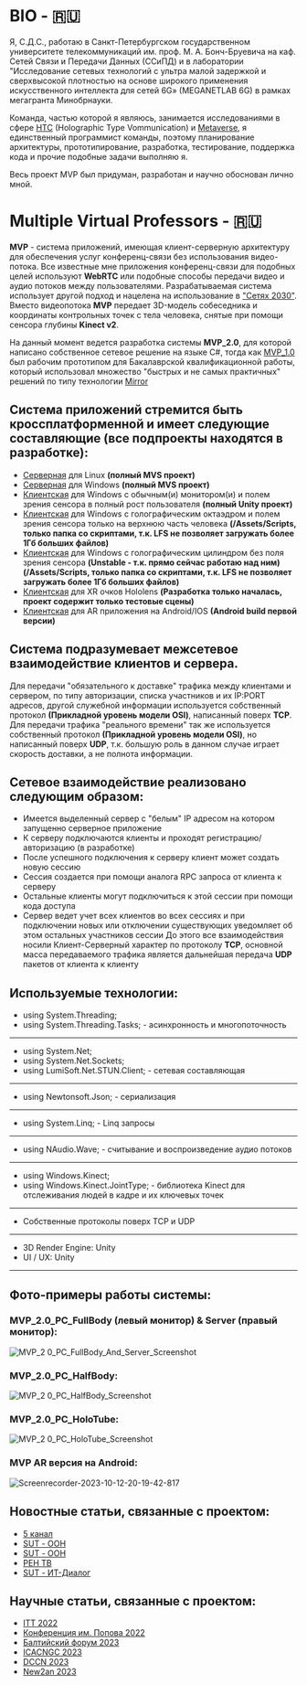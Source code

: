 
# BIO - :ru:

Я, С.Д.С., работаю в Санкт-Петербургском государственном университете телекоммуникаций им. проф. М. А. Бонч-Бруевича на каф. Сетей Связи и Передачи Данных (ССиПД) и в лаборатории "Исследование сетевых технологий с ультра малой задержкой и сверхвысокой плотностью на основе широкого применения искусственного интеллекта для сетей 6G» (MEGANETLAB 6G) в рамках мегагранта Минобрнауки.

Команда, частью которой я являюсь, занимается исследованиями в сфере [HTC](https://www.researchgate.net/publication/366122391_Challenges_in_Implementing_Low-Latency_Holographic-Type_Communication_Systems) (Holographic Type Vommunication) и [Metaverse](https://www.itu.int/en/ITU-T/focusgroups/mv/Pages/default.aspx), я единственный программист команды, поэтому планирование архитектуры, прототипирование, разработка, тестирование, поддержка кода и прочие подобные задачи выполняю я.

Весь проект MVP был придуман, разработан и научно обоснован лично мной. 

# Multiple Virtual Professors - :ru:

**MVP** - система приложений, имеющая клиент-серверную архитектуру для обеспечения услуг конференц-связи без использования видео-потока.
Все известные мне приложения конференц-связи для подобных целей используют **WebRTC** или подобные способы передачи видео и аудио потоков между пользователями. Разрабатываемая система использует другой подход и нацелена на использование в ["Сетях 2030"](https://www.itu.int/dms_pubrec/itu-r/rec/m/R-REC-M.2160-0-202311-I%21%21PDF-E.pdf). Вместо видеопотока **MVP** передает 3D-модель собеседника и координаты контрольных точек с тела человека, снятые при помощи сенсора глубины **Kinect v2**.

На данный момент ведется разработка системы **MVP_2.0**, для которой написано собственное сетевое решение на языке C#, тогда как [MVP_1.0](https://github.com/Barlogov/MVP) был рабочим прототипом для Бакалаврской квалификационной работы, который использовал множество "быстрых и не самых практичных" решений по типу технологии [Mirror](https://mirror-networking.com/) 

## Система приложений стремится быть кроссплатформенной и имеет следующие составляющие (все подпроекты находятся в разработке):
- [Серверная](https://github.com/Barlogov/MVP_2_0_Server) для Linux __(полный MVS проект)__
- [Серверная](https://github.com/Barlogov/MVP_2_0_Server) для Windows __(полный MVS проект)__
- [Клиентская](https://github.com/Barlogov/MVP_2.0_PC_FullBody) для Windows с обычным(и) монитором(и) и полем зрения сенсора в полный рост пользователя __(полный Unity проект)__
- [Клиентская](https://github.com/Barlogov/MVP_2.0_PC_HalfBody) для Windows с голографическим октаэдром и полем зрения сенсора только на верхнюю часть человека __(/Assets/Scripts, только папка со скриптами, т.к. LFS не позволяет загружать более 1Гб больших файлов)__
- [Клиентская](https://github.com/Barlogov/MVP_2.0_PC_HoloTube) для Windows с голографическим цилиндром без поля зрения сенсора __(Unstable - т.к. прямо сейчас работаю над ним)(/Assets/Scripts, только папка со скриптами, т.к. LFS не позволяет загружать более 1Гб больших файлов)__
- [Клиентская](https://github.com/Barlogov/MVP_2.0_Hololens) для XR очков Hololens __(Разработка только началась, проект содержит только тестовые сцены)__
- [Клиентская](https://github.com/Barlogov/MVP) для AR приложения на Android/IOS __(Android build первой версии)__

## Система подразумевает межсетевое взаимодействие клиентов и сервера. 
Для передачи "обязательного к доставке" трафика между клиентами и сервером, по типу авторизации, списка участников и их IP:PORT адресов, другой служебной информации используется собственный протокол **(Прикладной уровень модели OSI)**, написанный поверх **TCP**.
Для передачи трафика "реального времени" так же используется собственный протокол **(Прикладной уровень модели OSI)**, но написанный поверх **UDP**, т.к. большую роль в данном случае играет скорость доставки, а не полнота информации.

## Сетевое взаимодействие реализовано следующим образом: 
- Имеется выделенный сервер c "белым" IP адресом на котором запущенно серверное приложение
- К серверу подключаются клиенты и проходят регистрацию/авторизацию (в разработке)
- После успешного подключения к серверу клиент может создать новую сессию 
- Сессия создается при помощи аналога RPC запроса от клиента к серверу
- Остальные клиенты могут подключиться к этой сессии при помощи кода доступа
- Сервер ведет учет всех клиентов во всех сессиях и при подключении новых или отключении существующих уведомляет об этом остальных участников сессии
До этого все взаимодействия носили Клиент-Серверный характер по протоколу **TCP**, основной масса передаваемого трафика является дальнейшая передача **UDP** пакетов от клиента к клиенту

## Используемые технологии:
- using System.Threading;
- using System.Threading.Tasks; - асинхронность и многопоточность
____
- using System.Net;
- using System.Net.Sockets;
- using LumiSoft.Net.STUN.Client; - сетевая составляющая
____
- using Newtonsoft.Json; - сериализация
____
- using System.Linq; - Linq запросы
____
- using NAudio.Wave; - считывание и воспроизведение аудио потоков
____
- using Windows.Kinect;
- using Windows.Kinect.JointType; - библиотека Kinect для отслеживания людей в кадре и их ключевых точек
____
- Собственные протоколы поверх TCP и UDP
____
- 3D Render Engine: Unity
- UI / UX: Unity
____

## Фото-примеры работы системы:

### MVP_2.0_PC_FullBody (левый монитор) & Server (правый монитор):
![MVP_2 0_PC_FullBody_And_Server_Screenshot](https://github.com/user-attachments/assets/744feb69-cdf9-46de-baeb-8ef601514978)

### MVP_2.0_PC_HalfBody:
![MVP_2 0_PC_HalfBody_Screenshot](https://github.com/user-attachments/assets/9c19e1b1-0714-4a8a-80a6-ad0af08a5283)

### MVP_2.0_PC_HoloTube:
![MVP_2 0_PC_HoloTube_Screenshot](https://github.com/user-attachments/assets/09552bf8-b284-4959-b79a-bdb4c1ff6d94)

### MVP AR версия на Android:
![Screenrecorder-2023-10-12-20-19-42-817](https://github.com/user-attachments/assets/c8f3e704-9f2d-4f66-8229-3dbf2f3f868a)

## Новостные статьи, связанные с проектом:

- [5 канал](https://www.5-tv.ru/news/484939/rossijskie-ucenye-predstavili-proekt-sobstvennoj-metavselennoj-nakonkurse-oon/?utm_source=yxnews&utm_medium=desktop&utm_referrer=https%3A%2F%2Fdzen.ru%2Fnews%2Fsearch%3Ftext%3D)
- [SUT - ООН](https://www.sut.ru/bonchnews/science/14-05-2024-uchenie-spbgut-pobedili-v-konkurse-oon-s-proektom-golograficheskoy-vselennoy)
- [SUT - ООН](https://www.sut.ru/bonchnews/public-life/07-03-2024-svyaz-na-severnom-poluse-i-robot-avatar-dlya-arktiki:-spbgut-na-molodezhnom-arkticheskom-forume)
- [РЕН ТВ](https://amp.ren.tv/news/v-rossii/1197085-vserossiiskii-molodezhnyi-arkticheskii-forum-startoval-v-kronshtadte)
- [SUT - ИТ-Диалог](https://www.sut.ru/bonchnews/industry/14-11-2023-spbgut-predstavil-peredovie-resheniya-i-ekspertizu-na-forume-it-dialog)

## Научные статьи, связанные с проектом:
- [ITT 2022](https://elibrary.ru/item.asp?id=50092898)
- [Конференция им. Попова 2022](https://elibrary.ru/item.asp?id=53913795)
- [Балтийский форум 2023](https://www.elibrary.ru/item.asp?id=64227900)
- [ICACNGC 2023](https://www.sut.ru/new_site/images/blocks/1696858755.pdf)
- [DCCN 2023](https://link.springer.com/chapter/10.1007/978-3-031-50482-2_3)
- [New2an 2023](https://new2an.info/NEW2AN-Final-2023.pdf)